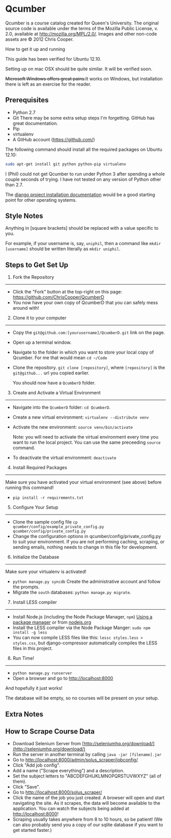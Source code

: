 Qcumber
=======

Qcumber is a course catalog created for Queen's University. The original source code is available under the terms of the Mozilla Public License, v. 2.0, available at http://mozilla.org/MPL/2.0/. Images and other non-code assets are &copy; 2012 Chris Cooper.


How to get it up and running

This guide has been verified for Ubuntu 12.10.

Setting up on mac OSX should be quite similar. It will be verified soon.

<del>Microsoft Windows offers great pains.</del>It works on Windows, but installation there is left as an exercise for the reader.


Prerequisites
-------------

 * Python 2.7
 * Git
   There may be some extra setup steps I'm forgetting.
   GitHub has great documentation.
 * Pip
 * virtualenv
 * A GitHub account (https://github.com/)

The following command should install all the required packages on Ubuntu 12.10:
```bash
sudo apt-get install git python python-pip virtualenv
```
I (Phil) could not get Qcumber to run under Python 3 after spending a whole couple seconds of trying. I have not tested on any version of Python other than 2.7.

The [django project installation documentation](https://docs.djangoproject.com/en/1.4/intro/install/) would be a good starting point for other operating systems.


Style Notes
-----------

Anything in [square brackets] should be replaced with a value specific to you.

For example, if your username is, say, `uniphil`, then a command like
`mkdir [username]` should be written literally as `mkdir uniphil`.

Steps to Get Set Up
-------------------

1. Fork the Repository
----------------------

 * Click the "Fork" button at the top-right on this page:
   https://github.com/ChrisCooper/QcumberD
 * You now have your own copy of QcumberD that you can safely mess around with!


2. Clone it to your computer
----------------------------

 * Copy the `git@github.com:[yourusername]/QcumberD.git` link on the page.
 * Open up a terminal window.
 * Navigate to the folder in which you want to store your local copy of
   Qcumber. For me that would mean `cd ~/Code`
 * Clone the repository. `git clone [repository]`, where `[repository]` is the
   `git@github...` url you copied earlier. 

   You should now have a `QcumberD` folder.


3. Create and Activate a Virtual Environment
--------------------------------------------

 * Navigate into the `QcumberD` folder: `cd QcumberD`.
 * Create a new virtual environment: `virtualenv --distribute venv`
 * Activate the new environment: `source venv/bin/activate`

   Note: you will need to activate the virtual environment every time you want
   to run the local project. You can use the same preceeding `source` command.

 * To deactivate the virtual environment: `deactivate`

4. Install Required Packages
----------------------------

Make sure you have activated your virtual environment (see above) before running this command!

 * `pip install -r requirements.txt`


5. Configure Your Setup
-----------------------

 * Clone the sample config file `cp qcumber/config/example_private_config.py qcumber/config/private_config.py`
 * Change the configuration options in qcumber/config/private_config.py to suit your environment. If you are not performing caching, scraping, or sending emails, nothing needs to change in this file for development.


6. Initialize the Database
--------------------------

Make sure your virtualenv is activated!

 * `python manage.py syncdb`
   Create the administrative account and follow the prompts.
 * Migrate the `south` databases: `python manage.py migrate`.

7. Install LESS compiler
------------
* Install Node.js (including the Node Package Manager, `npm`) [Using a package manager](https://github.com/joyent/node/wiki/Installing-Node.js-via-package-manager) or from [nodejs.org](http://nodejs.org/)
* Install the LESS compiler via the Node Package Manger: `sudo npm install -g less`
* You can now compile LESS files like this: `lessc styles.less > styles.css`, but django-compressor automatically compiles the LESS files in this project.

8. Run Time!
------------

 * `python manage.py runserver`
 * Open a browser and go to [http://localhost:8000](http://localhost:8000)

And hopefully it just works!

The database will be empty, so no courses will be present on your setup.

Extra Notes
-----------

How to Scrape Course Data
-------------------------

 * Download Selenium Server from [http://seleniumhq.org/download/](http://seleniumhq.org/download/)
 * Run the server in another terminal by calling `java -jar [filename].jar`
 * Go to [http://localhost:8000/admin/solus_scraper/jobconfig/](http://localhost:8000/admin/solus_scraper/jobconfig/)
 * Click "Add job config".
 * Add a name ("Scrape everything") and a description.
 * Set the subject letters to "ABCDEFGHIJKLMNOPQRSTUVWXYZ" (all of them).
 * Click "Save".
 * Go to [http://localhost:8000/solus_scraper/](http://localhost:8000/solus_scraper/)
 * Click the name of the job you just created. A browser will open and start navigating the site. As it scrapes, the data will become available to the application. You can watch the subjects being added at [http://localhost:8000](http://localhost:8000)!
 * Scraping usually takes anywhere from 8 to 10 hours, so be patient! (We can also probably send you a copy of our sqlite database if you want to get started faster.)

